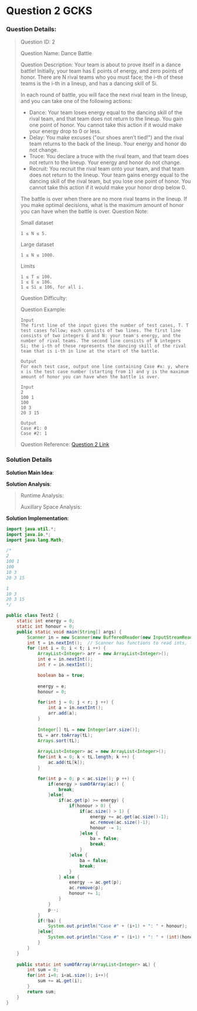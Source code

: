 # Question 2 GCKS

### Question Details:
> Question ID: 2
> 
> Question Name: Dance Battle
> 
> Question Description: Your team is about to prove itself in a dance battle! Initially, your team has E points of energy, and zero points of honor. There are N rival teams who you must face; the i-th of these teams is the i-th in a lineup, and has a dancing skill of Si.
> 
> In each round of battle, you will face the next rival team in the lineup, and you can take one of the following actions:
> 
> - Dance: Your team loses energy equal to the dancing skill of the rival team, and that team does not return to the lineup. You gain one point of honor. You cannot take this action if it would make your energy drop to 0 or less.
> - Delay: You make excuses ("our shoes aren't tied!") and the rival team returns to the back of the lineup. Your energy and honor do not change.
> - Truce: You declare a truce with the rival team, and that team does not return to the lineup. Your energy and honor do not change.
> - Recruit: You recruit the rival team onto your team, and that team does not return to the lineup. Your team gains energy equal to the dancing skill of the rival team, but you lose one point of honor. You cannot take this action if it would make your honor drop below 0.
> 
> The battle is over when there are no more rival teams in the lineup. If you make optimal decisions, what is the maximum amount of honor you can have when the battle is over.
> Question Note:
> 
> Small dataset
> 
> ```
> 1 ≤ N ≤ 5.
> ```
> 
> Large dataset
> 
> ```
> 1 ≤ N ≤ 1000.
> ```
> Limits
> 
> ```
> 1 ≤ T ≤ 100.
> 1 ≤ E ≤ 106.
> 1 ≤ Si ≤ 106, for all i.
> ```
> Question Difficulty: 
> 
> Question Example:
> 
> ```
> Input 
> The first line of the input gives the number of test cases, T. T test cases follow; each consists of two lines. The first line consists of two integers E and N: your team's energy, and the number of rival teams. The second line consists of N integers Si; the i-th of these represents the dancing skill of the rival team that is i-th in line at the start of the battle.
> 
> Output 
> For each test case, output one line containing Case #x: y, where x is the test case number (starting from 1) and y is the maximum amount of honor you can have when the battle is over.
> ``` 
> ```
> Input
> 2
> 100 1
> 100
> 10 3
> 20 3 15 	
> 
> Output 
> Case #1: 0
> Case #2: 1
> ```
> Question Reference: [Question 2 Link](https://code.google.com/codejam/contest/7254486/dashboard#s=p1&a=1)


### Solution Details
__Solution Main Idea__:

__Solution Analysis__:
> Runtime Analysis:
> 
> Auxillary Space Analysis: 

__Solution Implementation__:

```java
import java.util.*;
import java.io.*;
import java.lang.Math;

/*
2
100 1
100
10 3
20 3 15

1
10 3
20 3 15 
*/

public class Test2 {
	static int energy = 0;
	static int honour = 0;
	public static void main(String[] args) {
		Scanner in = new Scanner(new BufferedReader(new InputStreamReader(System.in)));
		int t = in.nextInt();  // Scanner has functions to read ints, longs, strings, chars, etc.
		for (int i = 0; i < t; i ++) {
			ArrayList<Integer> arr = new ArrayList<Integer>();
			int e = in.nextInt();
			int r = in.nextInt();

			boolean ba = true;
			
			energy = e;
			honour = 0;

			for(int j = 0; j < r; j ++) {
				int a = in.nextInt();
				arr.add(a);
			}
			
			Integer[] tL = new Integer[arr.size()];
			tL = arr.toArray(tL);
			Arrays.sort(tL); 
			 
			ArrayList<Integer> ac = new ArrayList<Integer>();
			for(int k = 0; k < tL.length; k ++) {
				ac.add(tL[k]);
			}			

			for(int p = 0; p < ac.size(); p ++) {
				if(energy > sumOfArray(ac)) {
					break;
				}else{
					if(ac.get(p) >= energy) {
						if(honour > 0) {
							if(ac.size() > 1) {
								energy += ac.get(ac.size()-1);
								ac.remove(ac.size()-1);
								honour -= 1;
							}else {
								ba = false;
								break;
							}
						}else {
							ba = false;
							break;
						}
					} else {
						energy -= ac.get(p);
						ac.remove(p);
						honour += 1;
					}
				}
				p--;
			}
			if(!ba) {
				System.out.println("Case #" + (i+1) + ": " + honour);
			}else{
				System.out.println("Case #" + (i+1) + ": " + (int)(honour + ac.size()));
			}
		}
	}
	
	public static int sumOfArray(ArrayList<Integer> aL) {
		int sum = 0;
		for(int i=0; i<aL.size(); i++){
			sum += aL.get(i);
		}
		return sum;
	}
}
```
